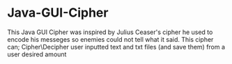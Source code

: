# Java-GUI-Cipher
This Java GUI Cipher was inspired by Julius Ceaser's cipher he used to encode his messeges so enemies could not tell what it said. This cipher can; Cipher\Decipher user inputted text and txt files (and save them) from a user desired amount 
